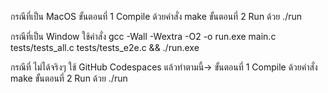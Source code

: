กรณีที่เป็น MacOS 
ขั้นตอนที่ 1 Compile ด้วยคำสั่ง make
ขั้นตอนที่ 2 Run ด้วย ./run

กรณีที่เป็น Window 
ใช้คำสั่ง gcc -Wall -Wextra -O2 -o run.exe main.c tests/tests_all.c tests/tests_e2e.c && ./run.exe

กรณีที่ ไม่ได้จริงๆ
ใช้ GitHub Codespaces แล้วทำตามนี้->
ขั้นตอนที่ 1 Compile ด้วยคำสั่ง make
ขั้นตอนที่ 2 Run ด้วย ./run